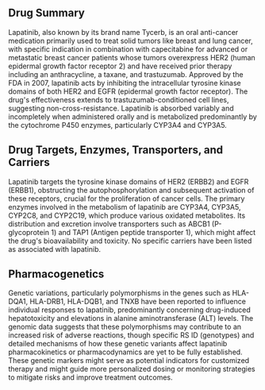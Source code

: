 ## Drug Summary
Lapatinib, also known by its brand name Tycerb, is an oral anti-cancer medication primarily used to treat solid tumors like breast and lung cancer, with specific indication in combination with capecitabine for advanced or metastatic breast cancer patients whose tumors overexpress HER2 (human epidermal growth factor receptor 2) and have received prior therapy including an anthracycline, a taxane, and trastuzumab. Approved by the FDA in 2007, lapatinib acts by inhibiting the intracellular tyrosine kinase domains of both HER2 and EGFR (epidermal growth factor receptor). The drug's effectiveness extends to trastuzumab-conditioned cell lines, suggesting non-cross-resistance. Lapatinib is absorbed variably and incompletely when administered orally and is metabolized predominantly by the cytochrome P450 enzymes, particularly CYP3A4 and CYP3A5.

## Drug Targets, Enzymes, Transporters, and Carriers
Lapatinib targets the tyrosine kinase domains of HER2 (ERBB2) and EGFR (ERBB1), obstructing the autophosphorylation and subsequent activation of these receptors, crucial for the proliferation of cancer cells. The primary enzymes involved in the metabolism of lapatinib are CYP3A4, CYP3A5, CYP2C8, and CYP2C19, which produce various oxidated metabolites. Its distribution and excretion involve transporters such as ABCB1 (P-glycoprotein 1) and TAP1 (Antigen peptide transporter 1), which might affect the drug's bioavailability and toxicity. No specific carriers have been listed as associated with lapatinib.

## Pharmacogenetics
Genetic variations, particularly polymorphisms in the genes such as HLA-DQA1, HLA-DRB1, HLA-DQB1, and TNXB have been reported to influence individual responses to lapatinib, predominantly concerning drug-induced hepatotoxicity and elevations in alanine aminotransferase (ALT) levels. The genomic data suggests that these polymorphisms may contribute to an increased risk of adverse reactions, though specific RS ID (genotypes) and detailed mechanisms of how these genetic variants affect lapatinib pharmacokinetics or pharmacodynamics are yet to be fully established. These genetic markers might serve as potential indicators for customized therapy and might guide more personalized dosing or monitoring strategies to mitigate risks and improve treatment outcomes.